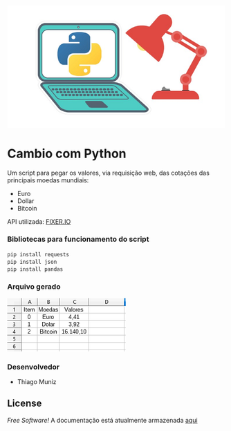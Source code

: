 ![Python](pythongithub.jpg)

# Cambio com Python
Um script para pegar os valores, via requisição web, das cotações das principais moedas mundiais:
  - Euro
  - Dollar
  - Bitcoin

API utilizada: [FIXER.IO](https://fixer.io/)

### Bibliotecas para funcionamento do script
```sh
pip install requests
pip install json
pip install pandas
```

### Arquivo gerado
![Python](valores.PNG)

### Desenvolvedor

 - Thiago Muniz

License
----
*Free Software!* A documentação está atualmente armazenada [aqui](https://github.com/tmtic/cambio-moedas.git)